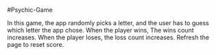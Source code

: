 #Psychic-Game

In this game, the app randomly picks a letter, and the user has to guess which letter the app chose. 
When the player wins, The wins count increases.
When the player loses, the loss count increases.
Refresh the page to reset score.

